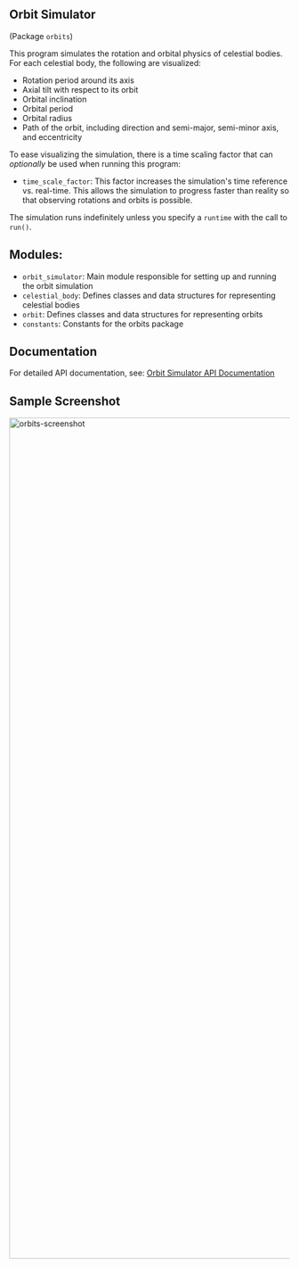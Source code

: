 ## Orbit Simulator
(Package `orbits`)

This program simulates the rotation and orbital physics of celestial bodies.  For each celestial
body, the following are visualized:
- Rotation period around its axis
- Axial tilt with respect to its orbit
- Orbital inclination
- Orbital period
- Orbital radius
- Path of the orbit, including direction and semi-major, semi-minor axis, and eccentricity

To ease visualizing the simulation, there is a time scaling factor that can *optionally* be used
when running this program:

- `time_scale_factor`: This factor increases the simulation's time reference vs. real-time.
                       This allows the simulation to progress faster than reality so
                       that observing rotations and orbits is possible.

The simulation runs indefinitely unless you specify a `runtime` with the call to `run()`.

## Modules:
- `orbit_simulator`: Main module responsible for setting up and running the orbit simulation
- `celestial_body`: Defines classes and data structures for representing celestial bodies
- `orbit`: Defines classes and data structures for representing orbits
- `constants`: Constants for the orbits package

## Documentation
For detailed API documentation, see:
[Orbit Simulator API Documentation](https://jim-tooker.github.io/orbits/docs/orbits/index.html)

## Sample Screenshot
<img width="1509" alt="orbits-screenshot" src="https://github.com/user-attachments/assets/abca1b0c-a3c6-4a7e-9778-f43632b80673">


